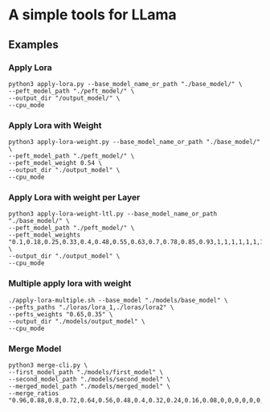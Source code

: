 # A simple tools for LLama

## Examples

### Apply Lora

```
python3 apply-lora.py --base_model_name_or_path "./base_model/" \
--peft_model_path "./peft_model/" \
--output_dir "/output_model/" \
--cpu_mode
```

### Apply Lora with Weight

```
python3 apply-lora-weight.py --base_model_name_or_path "./base_model/" \
--peft_model_path "./peft_model/" \
--peft_model_weight 0.54 \
--output_dir "./output_model" \
--cpu_mode
```

### Apply Lora with weight per Layer

```
python3 apply-lora-weight-ltl.py --base_model_name_or_path "./base_model/" \
--peft_model_path "./peft_model/" \
--peft_model_weights "0.1,0.18,0.25,0.33,0.4,0.48,0.55,0.63,0.7,0.78,0.85,0.93,1,1,1,1,1,1,1,1,1,1,1,1,1,1,1,1,1,1,1,1" \
--output_dir "./output_model" \
--cpu_mode
```

### Multiple apply lora with weight

```
./apply-lora-multiple.sh --base_model "./models/base_model" \
--pefts_paths "./loras/lora_1,./loras/lora2" \
--pefts_weights "0.65,0.35" \
--output_dir "./models/output_model" \
--cpu_mode
```

### Merge Model

```
python3 merge-cli.py \
--first_model_path "./models/first_model" \
--second_model_path "./models/second_model" \
--merged_model_path "./models/merged_model" \
--merge_ratios "0.96,0.88,0.8,0.72,0.64,0.56,0.48,0.4,0.32,0.24,0.16,0.08,0,0,0,0,0,0,0,0,0,0,0,0,0,0,0,0,0,0,0,0"
```

